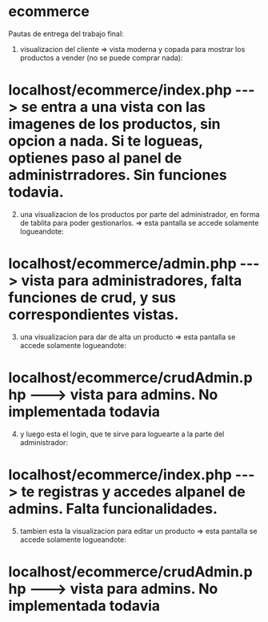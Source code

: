 # ecommerce

Pautas de entrega del trabajo final: 

1) visualizacion del cliente => vista moderna y copada para mostrar los productos a vender (no se puede comprar nada): 
# localhost/ecommerce/index.php ---> se entra a una vista con las imagenes de los productos, sin opcion a nada. Si te logueas, optienes paso al panel de administrradores. Sin funciones todavia. 


2) una visualizacion de los productos por parte del administrador, en forma de tablita para poder gestionarlos. => esta pantalla se accede solamente logueandote:
# localhost/ecommerce/admin.php ---> vista para administradores, falta funciones de crud, y sus correspondientes vistas. 


3) una visualizacion para dar de alta un producto => esta pantalla se accede solamente logueandote: 
# localhost/ecommerce/crudAdmin.php ---> vista para admins. No implementada todavia


4) y luego esta el login, que te sirve para loguearte a la parte del administrador:
# localhost/ecommerce/index.php ---> te registras y accedes alpanel de admins. Falta funcionalidades.

5) tambien esta la visualizacion para editar un producto => esta pantalla se accede solamente logueandote:
# localhost/ecommerce/crudAdmin.php ---> vista para admins. No implementada todavia

